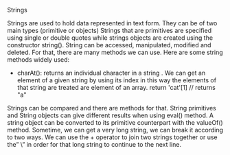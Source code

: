  Strings

Strings are used to hold data represented in text form. They can be of two main types (primitive or objects)
Strings that are primitives are specified using single or double quotes while strings objects are created using the constructor string().
String can be accessed, manipulated, modified and deleted. For that, there are many methods we can use.
Here are some string methods widely used:
-	charAt(): returns an individual character in a string . We can get an element of a given string by using its index in this way the elements of that string are treated are element of an array. 
return 'cat'[1] // returns "a"

Strings can be compared and there are methods for that.
String primitives and String objects can give different results when using eval() method. A string object can be converted to its primitive counterpart with the valueOf() method.
Sometime, we can get a very long string, we can break it according to two ways. We can use the + operator to join two strings together or use the” \” in order for that long string to continue to the next line.


